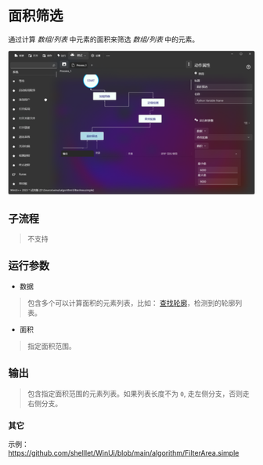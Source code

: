 # 面积筛选
通过计算 *数组/列表* 中元素的面积来筛选 *数组/列表* 中的元素。


![FilterArea](./images/11.png ':size=90%')


## 子流程

> 不支持

## 运行参数


* 数据
> 包含多个可以计算面积的元素列表，比如： [查找轮廓](./actions/detection/FindContours.md)，检测到的轮廓列表。
* 面积
> 指定面积范围。

## 输出

> 包含指定面积范围的元素列表。如果列表长度不为 `0`, 走左侧分支，否则走右侧分支。


### 其它

示例：https://github.com/shelllet/WinUi/blob/main/algorithm/FilterArea.simple